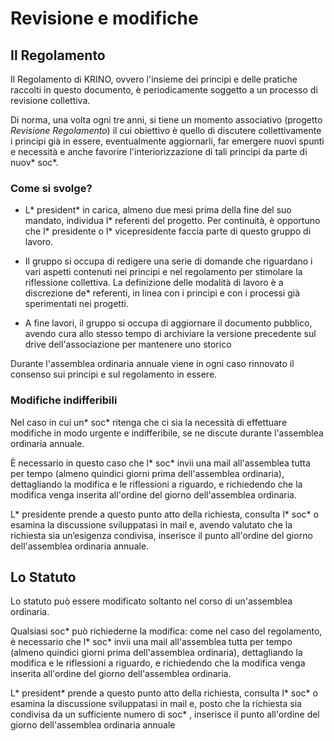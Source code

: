 # Revisione e modifiche

## Il Regolamento
Il Regolamento di KRINO, ovvero l'insieme dei principi e delle pratiche raccolti in questo documento, è periodicamente soggetto a un processo di revisione collettiva.

Di norma, una volta ogni tre anni, si tiene un momento associativo (progetto _Revisione Regolamento_) il cui obiettivo è quello di discutere collettivamente i principi già in essere, eventualmente aggiornarli, far emergere nuovi spunti e necessità e anche favorire l'interiorizzazione di tali principi da parte di nuov* soc*.

### Come si svolge?

* L* president* in carica, almeno due mesi prima della fine del suo mandato, individua l* referenti del progetto. Per continuità, è opportuno che l* presidente o l* vicepresidente faccia parte di questo gruppo di lavoro.

* Il gruppo si occupa di redigere una serie di domande che riguardano i vari aspetti contenuti nei principi e nel regolamento per stimolare la riflessione collettiva. La definizione delle modalità di lavoro è a discrezione de* referenti, in linea con i principi e con i processi già sperimentati nei progetti.

* A fine lavori, il gruppo si occupa di aggiornare il documento pubblico, avendo cura allo stesso tempo di archiviare la versione precedente sul drive dell'associazione per mantenere uno storico


Durante l'assemblea ordinaria annuale viene in ogni caso rinnovato il consenso sui principi e sul regolamento in essere.


### Modifiche indifferibili

Nel caso in cui un* soc* ritenga che ci sia la necessità di effettuare modifiche in modo urgente e indifferibile, se ne discute durante l'assemblea ordinaria annuale. 

È necessario in questo caso che l* soc* invii una mail all'assemblea tutta per tempo (almeno quindici giorni prima dell'assemblea ordinaria), dettagliando la modifica e le riflessioni a riguardo, e richiedendo che la modifica venga inserita all'ordine del giorno dell'assemblea ordinaria. 

L* presidente prende a questo punto atto della richiesta, consulta l* soc* o esamina la discussione sviluppatasi in mail e, avendo valutato che la richiesta sia un’esigenza condivisa, inserisce il punto all'ordine del giorno dell'assemblea ordinaria annuale.


## Lo Statuto

Lo statuto può essere modificato soltanto nel corso di un'assemblea ordinaria.

Qualsiasi soc* può richiederne la modifica: come nel caso del regolamento, è necessario che l* soc* invii una mail all'assemblea tutta per tempo (almeno quindici giorni prima dell'assemblea ordinaria), dettagliando la modifica e le riflessioni a riguardo, e richiedendo che la modifica venga inserita all'ordine del giorno dell'assemblea ordinaria. 

L* president* prende a questo punto atto della richiesta, consulta l* soc* o esamina la discussione sviluppatasi in mail e, posto che la richiesta sia condivisa da un sufficiente numero di soc* , inserisce il punto all'ordine del giorno dell'assemblea ordinaria annuale
